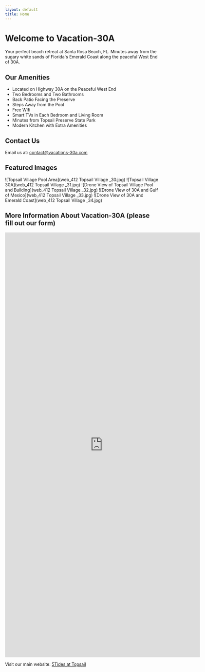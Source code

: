 ```yaml
---
layout: default
title: Home
---
```


# Welcome to Vacation-30A

Your perfect beach retreat at Santa Rosa Beach, FL. Minutes away from the sugary white sands of Florida's Emerald Coast along the peaceful West End of 30A.

## Our Amenities
- Located on Highway 30A on the Peaceful West End
- Two Bedrooms and Two Bathrooms
- Back Patio Facing the Preserve
- Steps Away from the Pool
- Free Wifi
- Smart TVs in Each Bedroom and Living Room
- Minutes from Topsail Preserve State Park
- Modern Kitchen with Extra Amenities

## Contact Us
Email us at: [contact@vacations-30a.com](mailto:contact@vacations-30a.com)

## Featured Images
![Topsail Village Pool Area](web_412 Topsail Village _30.jpg)
![Topsail Village 30A](web_412 Topsail Village _31.jpg)
![Drone View of Topsail Village Pool and Building](web_412 Topsail Village _32.jpg)
![Drone View of 30A and Gulf of Mexico](web_412 Topsail Village _33.jpg)
![Drone View of 30A and Emerald Coast](web_412 Topsail Village _34.jpg)

## More Information About Vacation-30A (please fill out our form)
<iframe src="https://docs.google.com/forms/d/e/1FAIpQLSd6xqATwH8-ZKf9176wsEocRiq504atIWmAFRiSTrABRurcMA/viewform?embedded=true" width="640" height="1394" frameborder="0" marginheight="0" marginwidth="0">Loading…</iframe>

Visit our main website: [5Tides at Topsail](https://5tidesfl.com)
